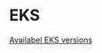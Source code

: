 # EKS

[Availabel EKS versions](https://docs.aws.amazon.com/eks/latest/userguide/kubernetes-versions.html#available-versions)